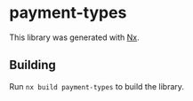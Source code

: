 # payment-types

This library was generated with [Nx](https://nx.dev).

## Building

Run `nx build payment-types` to build the library.
